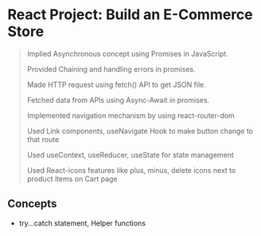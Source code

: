 # React Project: Build an E-Commerce Store

> Implied Asynchronous concept using Promises in JavaScript.
> 
> Provided Chaining and handling errors in promises.
> 
> Made HTTP request using fetch() API to get JSON file.
> 
> Fetched data from APIs using Async-Await in promises.
> 
> Implemented navigation mechanism by using react-router-dom
> 
> Used Link components, useNavigate Hook to make button change to that route
>
> Used useContext, useReducer, useState for state management 
>
> Used React-icons features like plus, minus, delete icons next to product items on Cart page 


## Concepts
 - try...catch statement, Helper functions 